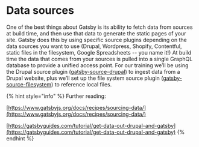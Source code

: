 # Data sources

One of the best things about Gatsby is its ability to fetch data from sources at build time, and then use that data to generate the static pages of your site. Gatsby does this by using specific source plugins depending on the data sources you want to use \(Drupal, Wordpress, Shopify, Contentful, static files in the filesystem, Google Spreadsheets -- you name it!\) At build time the data that comes from your sources is pulled into a single GraphQL database to provide a unified access point. For our training we’ll be using the Drupal source plugin \([gatsby-source-drupal](https://www.gatsbyjs.org/packages/gatsby-source-drupal/?=gatsby-source-#gatsby-source-drupal)\) to ingest data from a Drupal website, plus we’ll set up the file system source plugin \([gatsby-source-filesystem](https://www.gatsbyjs.org/packages/gatsby-source-filesystem/?=#gatsby-source-filesystem)\) to reference local files.

{% hint style="info" %}
Further reading:

[https://www.gatsbyjs.org/docs/recipes/sourcing-data/](https://www.gatsbyjs.org/docs/recipes/sourcing-data/)

[https://gatsbyguides.com/tutorial/get-data-out-drupal-and-gatsby](https://gatsbyguides.com/tutorial/get-data-out-drupal-and-gatsby)
{% endhint %}

